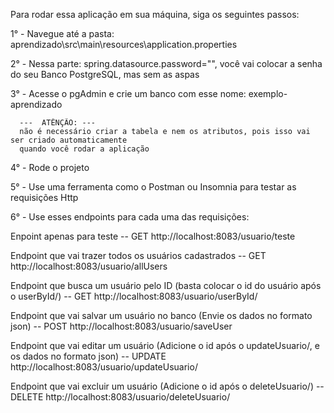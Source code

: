 Para rodar essa aplicação em sua máquina, siga os seguintes passos:

1° - Navegue até a pasta: aprendizado\src\main\resources\application.properties

2° - Nessa parte: spring.datasource.password="", você vai colocar a senha do seu Banco PostgreSQL, mas sem as aspas

3° - Acesse o pgAdmin e crie um banco com esse nome: exemplo-aprendizado

      ---  ATÊNÇÃO: ---
      não é necessário criar a tabela e nem os atributos, pois isso vai ser criado automaticamente
      quando você rodar a aplicação
      
4° - Rode o projeto

5° - Use uma ferramenta como o Postman ou Insomnia para testar as requisições Http

6° - Use esses endpoints para cada uma das requisições:

Enpoint apenas para teste
  -- GET  http://localhost:8083/usuario/teste

Endpoint que vai trazer todos os usuários cadastrados
  -- GET  http://localhost:8083/usuario/allUsers

Endpoint que busca um usuário pelo ID (basta colocar o id do usuário após o userById/)
  -- GET  http://localhost:8083/usuario/userById/

Endpoint que vai salvar um usuário no banco (Envie os dados no formato json)
  -- POST  http://localhost:8083/usuario/saveUser

Endpoint que vai editar um usuário (Adicione o id após o updateUsuario/, e os dados no formato json)
  -- UPDATE  http://localhost:8083/usuario/updateUsuario/


Endpoint que vai excluir um usuário (Adicione o id após o deleteUsuario/)
  -- DELETE  http://localhost:8083/usuario/deleteUsuario/
